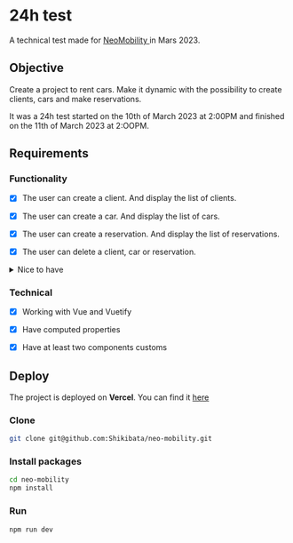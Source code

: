 # 24h test

A technical test made for <a href="https://neo-mobility.be/" target="_blank">NeoMobility </a>in Mars 2023.


## Objective

Create a project to rent cars. Make it dynamic with the possibility to create clients, cars and make reservations. 

It was a 24h test started on the 10th of March 2023 at 2:00PM and finished on the 11th of March 2023 at 2:OOPM.

## Requirements

### Functionality

- [x] The user can create a client. And display the list of clients.

- [x] The user can create a car. And display the list of cars.

- [x] The user can create a reservation. And display the list of reservations.

- [x] The user can delete a client, car or reservation.

<details>
<summary>Nice to have</summary>

- [x] Deploy the project

- [ ] Have a list of the logs of the operations made by the user.

- [ ] Filtering the lists of clients, cars and reservations.

</details>

### Technical

- [x] Working with Vue and Vuetify

- [x] Have computed properties

- [x] Have at least two components customs


## Deploy

The project is deployed on <b>Vercel</b>. You can find it <a href="https://matrix-mobility.vercel.app/" target="_blank">here</a>

### Clone

```sh
git clone git@github.com:Shikibata/neo-mobility.git
```

### Install packages

```sh
cd neo-mobility
npm install
```

### Run

```sh
npm run dev
```
